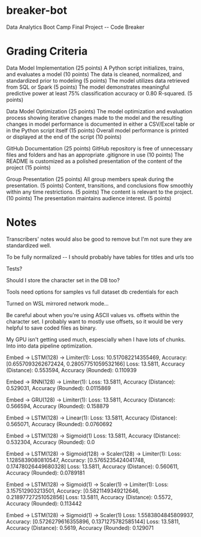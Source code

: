 # breaker-bot
Data Analytics Boot Camp Final Project -- Code Breaker

# Grading Criteria
Data Model Implementation (25 points)
A Python script initializes, trains, and evaluates a model (10 points)
The data is cleaned, normalized, and standardized prior to modeling (5 points)
The model utilizes data retrieved from SQL or Spark (5 points)
The model demonstrates meaningful predictive power at least 75% classification accuracy or 0.80 R-squared. (5 points)

Data Model Optimization (25 points)
The model optimization and evaluation process showing iterative changes made to the model and the resulting changes in model performance is documented in either a CSV/Excel table or in the Python script itself (15 points)
Overall model performance is printed or displayed at the end of the script (10 points)

GitHub Documentation (25 points)
GitHub repository is free of unnecessary files and folders and has an appropriate .gitignore in use (10 points)
The README is customized as a polished presentation of the content of the project (15 points)

Group Presentation (25 points)
All group members speak during the presentation. (5 points)
Content, transitions, and conclusions flow smoothly within any time restrictions. (5 points)
The content is relevant to the project. (10 points)
The presentation maintains audience interest. (5 points)


# Notes

Transcribers' notes would also be good to remove but I'm not sure they are standardized well.

To be fully normalized -- I should probably have tables for titles and urls too
    
Tests?

Should I store the character set in the DB too?

Tools need options for
samples vs full dataset
db credentials for each

Turned on WSL mirrored network mode...

Be careful about when you're using ASCII values vs. offsets within the character set.
I probably want to mostly use offsets, so it would be very helpful to save coded files as binary.

My GPU isn't getting used much, espescially when I have lots of chunks. Into into data pipeline optimization.

Embed -> LSTM(128) -> Limiter(1): 
Loss: 10.517082214355469, Accuracy: [0.6557093262672424, 0.28057751059532166]
Loss: 13.5811, Accuracy (Distance): 0.553594, Accuracy (Rounded): 0.110939

Embed -> RNN(128) -> Limiter(1): 
Loss: 13.5811, Accuracy (Distance): 0.529031, Accuracy (Rounded): 0.0115869

Embed -> GRU(128) -> Limiter(1): 
Loss: 13.5811, Accuracy (Distance): 0.566594, Accuracy (Rounded): 0.158879

Embed -> LSTM(128) -> Linear(1): 
Loss: 13.5811, Accuracy (Distance): 0.565071, Accuracy (Rounded): 0.0760692

Embed -> LSTM(128) -> Sigmoid(1)
Loss: 13.5811, Accuracy (Distance): 0.532304, Accuracy (Rounded): 0.0

Embed -> LSTM(128) -> Sigmoid(128) -> Scaler(128) -> Limiter(1): 
Loss: 1.1285839080810547, Accuracy: [0.5765235424041748, 0.17478026449680328]
Loss: 13.5811, Accuracy (Distance): 0.560611, Accuracy (Rounded): 0.0789181

Embed -> LSTM(128) -> Sigmoid(1) -> Scaler(1) -> Limiter(1): 
Loss: 3.157512903213501, Accuracy: [0.5821149349212646, 0.21897727251052856]
Loss: 13.5811, Accuracy (Distance): 0.5572, Accuracy (Rounded): 0.113442

Embed -> LSTM(128) -> Sigmoid(1) -> Scaler(1)
Loss: 1.5583804845809937, Accuracy: [0.5726279616355896, 0.1371275782585144]
Loss: 13.5811, Accuracy (Distance): 0.5619, Accuracy (Rounded): 0.129071